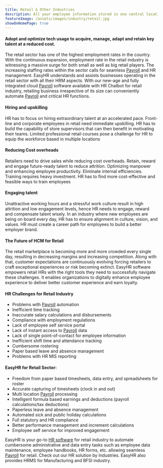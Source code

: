 ```yaml
---
title: Retail & Other Industries
description: All your employee information stored in one central location and accessible from anywhere.
featureImage: /assets/images/industry/retail.jpg
showOnHomePage: true
---
```


#### Adopt and optimize tech usage to acquire, manage, adapt and retain key talent at a reduced cost.
The retail sector has one of the highest employment rates in the country. With the continuous expansion, employment rate in the retail industry is witnessing a massive surge for both small as well as big retail players. The increasing staffing rates within the sector calls for seamless [Payroll](https://www.easyhrworld.com/features/payroll-software-india/) and HR management. EasyHR understands and assists businesses operating in the retail sector with all their HRM aspects. With our new-age and fully integrated cloud [Payroll](https://www.easyhrworld.com/features/payroll-software-india/) software available with HR Chatbot for retail industry, retailing business irrespective of its size can conveniently automate [Payroll](https://www.easyhrworld.com/features/payroll-software-india/) and critical HR functions.

#### Hiring and upskilling
HR has to focus on hiring extraordinary talent at an accelerated pace. Front-line and corporate employees in retail need immediate upskilling.  HR has to build the capability of store supervisors that can then benefit in motivating their teams. Limited professional retail courses pose a challenge for HR to equip the workforce based in multiple locations


#### Reducing Cost overheads
Retailers need to drive sales while reducing cost overheads. Retain, reward and engage future-ready talent to reduce attrition.  Optimizing manpower and enhancing employee productivity. Eliminate internal efficiencies. Training requires heavy investment. HR has to find more cost-effective and feasible ways to train employees


#### Engaging talent
Unattractive working hours and a stressful work culture result in high attrition and low engagement levels, hence HR needs to engage, reward and compensate talent wisely. In an industry where new employees are being on board every day, HR has to ensure alignment in culture, vision, and values. HR must create a career path for employees to build a better employer brand.

#### The Future of HCM for Retail
The retail marketplace is becoming more and more crowded every single day, resulting in decreasing margins and increasing competition. Along with that, customer expectations are continuously evolving forcing retailers to craft exceptional experiences or risk becoming extinct. EasyHR software empowers retail HRs with the right tools they need to successfully navigate these challenges. It enables organizations to digitally enhance employee experience to deliver better customer experience and earn loyalty.

#### HR Challenges for Retail Industry
- Problems with [Payroll](https://www.easyhrworld.com/features/payroll-software-india/) automation
- Inefficient time tracking
- Inaccurate salary calculations and disbursements
- Compliance with employment regulations
- Lack of employee self service portal
- Lack of instant access to [Payroll](https://www.easyhrworld.com/features/payroll-software-india/) data
- Lack of single point-of-contact for employee information
- Inefficient shift time and attendance tracking
- Cumbersome rostering
- Paper based leave and absence management
- Problems with HR MIS reporting

#### EasyHR for Retail Sector:
- Freedom from paper based timesheets, data entry, and spreadsheets for roster
- Accurate capturing of timesheets (clock in and out)
- Multi location [Payroll](https://www.easyhrworld.com/features/payroll-software-india/) processing
- Intelligent formula based earnings and deductions (payroll calculations/tax deductions)
- Paperless leave and absence management
- Automated sick and public holiday calculations
- Full statutory and HR compliance
- Better performance management and increment calculations
- Employee self service for improved engagement

EasyHR is your go-to [HR software](https://www.easyhrworld.com) for retail industry to automate cumbersome administrative and data entry tasks such as employee data maintenance, employee handbooks, HR forms, etc. allowing seamless [Payroll](https://www.easyhrworld.com/features/payroll-software-india/) for retail. Check out our HR solution by Industries. EasyHR also provides HRMS for Manufacturing and BFSI industry.

